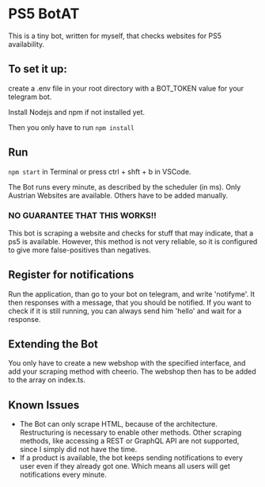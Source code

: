# PS5 BotAT
This is a tiny bot, written for myself, that checks websites for PS5 availability.

## To set it up:
create a .env file in your root directory with a BOT_TOKEN value for your telegram bot.

Install Nodejs and npm if not installed yet.

Then you only have to run 
`npm install`

## Run
`npm start`
in Terminal or
press ctrl + shft + b in VSCode.


The Bot runs every minute, as described by the scheduler (in ms).
Only Austrian Websites are available. Others have to be added manually.

### NO GUARANTEE THAT THIS WORKS!!
This bot is scraping a website and checks for stuff that may indicate, that a ps5 is available. However, this method is not very reliable, so it is configured to give more false-positives than negatives.

## Register for notifications
Run the application, than go to your bot on telegram, and write 'notifyme'.
It then responses with a message, that you should be notified.
If you want to check if it is still running, you can always send him 'hello' and wait for a response.

## Extending the Bot
You only have to create a new webshop with the specified interface, and add your scraping method with cheerio.
The webshop then has to be added to the array on index.ts.

## Known Issues
* The Bot can only scrape HTML, because of the architecture. Restructuring is necessary to enable other methods.
Other scraping methods, like accessing a REST or GraphQL API are not supported, since I simply did not have the time. 
* If a product is available, the bot keeps sending notifications to every user even if they already got one. Which means all users will get notifications every minute.

